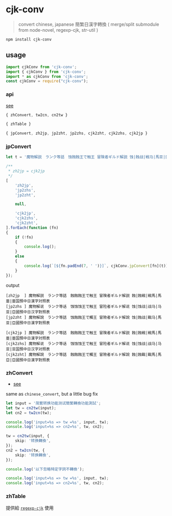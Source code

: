 # cjk-conv

> convert chinese, japanese 簡繁日漢字轉換 ( merge/split submodule from node-novel, regexp-cjk, str-util )

`npm install cjk-conv`

## usage

```ts
import cjkConv from 'cjk-conv';
import { cjkConv } from 'cjk-conv';
import * as cjkConv from 'cjk-conv';
const cjkConv = require("cjk-conv");
```

### api

[see](lib/index.d.ts)

```ts
{ zhConvert, tw2cn, cn2tw }

{ zhTable }

{ jpConvert, zh2jp, jp2zht, jp2zhs, cjk2zht, cjk2zhs, cjk2jp }
```

### jpConvert

```ts
let t = '魔物解説　ランク等話　蚀蝕蝕王で触王 冒険者ギルド解説 蚀|蝕战|戦马|馬亚|亞國預中日漢字對照表';

/**
 * zh2jp = cjk2jp
 */
[
	'zh2jp',
	'jp2zhs',
	'jp2zht',

	null,

	'cjk2jp',
	'cjk2zhs',
	'cjk2zht',
].forEach(function (fn)
{
	if (!fn)
	{
		console.log();
	}
	else
	{
		console.log(`[${fn.padEnd(7, ' ')}]`, cjkConv.jpConvert[fn](t));
	}
});
```

output
```
[zh2jp  ] 魔物解説　ランク等話　蝕蝕蝕王で触王 冒険者ギルド解説 蝕|蝕戦|戦馬|馬亜|亜国預中日漢字対照表
[jp2zhs ] 魔物解说　ランク等话　蚀蚀蚀王で触王 冒险者ギルド解说 蚀|蚀战|战马|马亚|亞國預中日汉字對照表
[jp2zht ] 魔物解說　ランク等話　蚀蝕蝕王で觸王 冒險者ギルド解說 蚀|蝕战|戰马|馬亚|亞國預中日漢字對照表

[cjk2jp ] 魔物解説　ランク等話　蝕蝕蝕王で触王 冒険者ギルド解説 蝕|蝕戦|戦馬|馬亜|亜国預中日漢字対照表
[cjk2zhs] 魔物解说　ランク等话　蚀蚀蚀王で触王 冒险者ギルド解说 蚀|蚀战|战马|马亚|亚国預中日汉字对照表
[cjk2zht] 魔物解說　ランク等話　蝕蝕蝕王で觸王 冒險者ギルド解說 蝕|蝕戰|戰馬|馬亞|亞國預中日漢字對照表
```

### zhConvert

* [see](lib/zh/convert/index.d.ts)

same as `chinese_convert`, but a little bug fix

```ts
let input = '简繁转换功能测试簡繁轉換功能測試';
let tw = cn2tw(input);
let cn2 = tw2cn(tw);

console.log('input=%s => tw =%s', input, tw);
console.log('input=%s => cn2=%s', tw, cn2);

tw = cn2tw(input, {
	skip: '转换轉換',
});
cn2 = tw2cn(tw, {
	skip: '转换轉換',
});

console.log('以下忽略特定字詞不轉換');

console.log('input=%s => tw =%s', input, tw);
console.log('input=%s => cn2=%s', tw, cn2);

```

### zhTable

提供給 [`regexp-cjk`](https://www.npmjs.com/package/regexp-cjk) 使用
